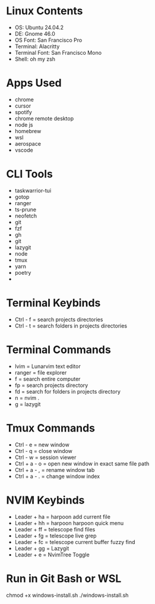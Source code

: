 # Linux Contents
- OS: Ubuntu 24.04.2
- DE: Gnome 46.0
- OS Font: San Francisco Pro
- Terminal: Alacritty
- Terminal Font: San Francisco Mono
- Shell: oh my zsh

# Apps Used
- chrome
- cursor
- spotify
- chrome remote desktop
- node js
- homebrew
- wsl
- aerospace
- vscode

# CLI Tools
- taskwarrior-tui
- gotop
- ranger
- ts-prune
- neofetch
- git
- fzf
- gh
- git
- lazygit
- node
- tmux
- yarn
- poetry
- 
  
# Terminal Keybinds

- Ctrl - f = search projects directories
- Ctrl - t = search folders in projects directories

# Terminal Commands

- lvim = Lunarvim text editor
- ranger = file explorer
- f = search entire computer
- fp = search projects directory
- fd = search for folders in projects directory
- n = nvim .
- g = lazygit

 # Tmux Commands

- Ctrl - e = new window
- Ctrl - q = close window
- Ctrl - w = session viewer
- Ctrl + a - o = open new window in exact same file path
- Ctrl + a - , = rename window tab
- Ctrl + a - . = change window index

# NVIM Keybinds

- Leader + ha = harpoon add current file
- Leader + hh = harpoon harpoon quick menu
- Leader + ff = telescope find files
- Leader + fg = telescope live grep
- Leader + fc = telescope current buffer fuzzy find
- Leader + gg = Lazygit
- Leader + e = NvimTree Toggle

# Run in Git Bash or WSL
chmod +x windows-install.sh
./windows-install.sh



